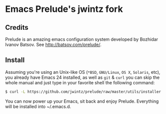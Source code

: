 Emacs Prelude's jwintz fork
===========================

## Credits

Prelude is an amazing emacs configuration system developed by Bozhidar Ivanov Batsov. See http://batsov.com/prelude/.

## Install

Assuming you're using an Unix-like OS (`*BSD`, `GNU/Linux`, `OS X`, `Solaris`,
etc), you already have Emacs 24 installed, as well as `git` & `curl` you
can skip the whole manual and just type in your favorite shell the
following command:

```bash
$ curl -L https://github.com/jwintz/prelude/raw/master/utils/installer.sh | sh
```

You can now power up your Emacs, sit back and enjoy Prelude. Everything will be installed into ~/.emacs.d.
